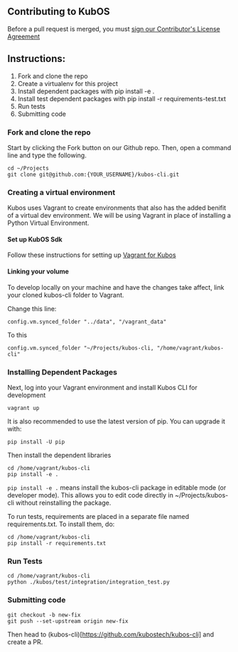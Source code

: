 Contributing to KubOS
---

Before a pull request is merged, you must [sign our Contributor's License Agreement](https://www.clahub.com/agreements/openkosmosorg/KubOS)

## Instructions:
  1. Fork and clone the repo
  2. Create a virtualenv for this project
  3. Install dependent packages with pip install -e .
  4. Install test dependent packages with pip install -r requirements-test.txt
  5. Run tests
  6. Submitting code

### Fork and clone the repo

Start by clicking the Fork button on our Github repo. Then, open a command line and type
the following.

```
cd ~/Projects
git clone git@github.com:{YOUR_USERNAME}/kubos-cli.git
```

### Creating a virtual environment

Kubos uses Vagrant to create environments that also has the added benifit of a virtual dev environment. We will be using Vagrant in place of installing a Python Virtual Environment.

#### Set up KubOS Sdk
Follow these instructions for setting up [Vagrant for Kubos](http://docs.kubos.co/0.2.2/md_docs_sdk-installing.html)

#### Linking your volume
To develop locally on your machine and have the changes take affect, link your cloned kubos-cli folder to Vagrant.

Change this line:
```
config.vm.synced_folder "../data", "/vagrant_data"
```
To this
```
config.vm.synced_folder "~/Projects/kubos-cli, "/home/vagrant/kubos-cli"
```

### Installing Dependent Packages
Next, log into your Vagrant environment and install Kubos CLI for development
```
vagrant up
```
It is also recommended to use the latest version of pip. You can upgrade it with:
```
pip install -U pip
```

Then install the dependent libraries
```
cd /home/vagrant/kubos-cli
pip install -e .
```
`pip install -e .` means install the kubos-cli package in editable mode (or developer mode). This allows you to edit code directly in ~/Projects/kubos-cli without reinstalling the package.

To run tests, requirements are placed in a separate file named requirements.txt. To install them, do:
```
cd /home/vagrant/kubos-cli
pip install -r requirements.txt
```
### Run Tests

```
cd /home/vagrant/kubos-cli
python ./kubos/test/integration/integration_test.py
```

### Submitting code

```
git checkout -b new-fix
git push --set-upstream origin new-fix
```

Then head to (kubos-cli)[https://github.com/kubostech/kubos-cli] and create a PR.
